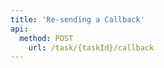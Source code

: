 ```yaml
---
title: 'Re-sending a Callback'
api:
  method: POST
	url: /task/{taskId}/callback
---
```


<Params
	:path="path"
	:results="results"
/>

<script setup>
const path = {
  "taskId": {
    "type": "string",
    "description": "Task Id"
  }
}

const results = {
  200: {
    "code": 200,
    "message": "Success",
    "data": null,
    "date": "2024-05-17 17:45:50",
    "requestId": "77bdf4cd171593981208210031afb4",
    "success": true
	},
	400: {
		"code": 400,
		"data": null,
		"date": "",
		"message": "Illegal Parameter",
		"requestId": "",
		"success": false
	}
}
</script>
